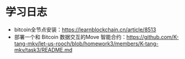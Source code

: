 # 学习日志
- bitcoin全节点安装：https://learnblockchain.cn/article/8513
- 部署一个和 Bitcoin 数据交互的Move 智能合约：https://github.com/K-tang-mkv/let-us-rooch/blob/homework3/members/K-tang-mkv/task3/README.md